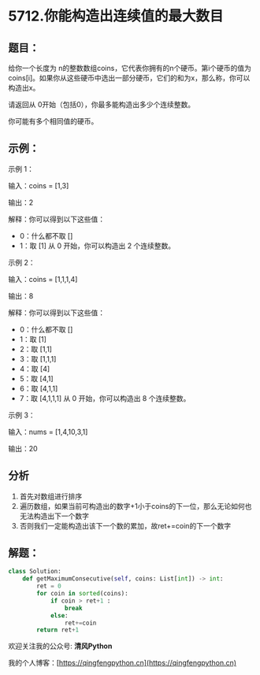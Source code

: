# 5712.你能构造出连续值的最大数目

## 题目：

给你一个长度为 n的整数数组coins，它代表你拥有的n个硬币。第i个硬币的值为coins[i]。如果你从这些硬币中选出一部分硬币，它们的和为x，那么称，你可以构造出x。

请返回从 0开始（包括0），你最多能构造出多少个连续整数。

你可能有多个相同值的硬币。

## 示例：

示例 1：

输入：coins = [1,3]

输出：2

解释：你可以得到以下这些值：
- 0：什么都不取 []
- 1：取 [1]
从 0 开始，你可以构造出 2 个连续整数。
  
示例 2：

输入：coins = [1,1,1,4]

输出：8

解释：你可以得到以下这些值：
- 0：什么都不取 []
- 1：取 [1]
- 2：取 [1,1]
- 3：取 [1,1,1]
- 4：取 [4]
- 5：取 [4,1]
- 6：取 [4,1,1]
- 7：取 [4,1,1,1]
从 0 开始，你可以构造出 8 个连续整数。
  
示例 3：

输入：nums = [1,4,10,3,1]

输出：20

## 分析

1. 首先对数组进行排序
2. 遍历数组，如果当前可构造出的数字+1小于coins的下一位，那么无论如何也无法构造出下一个数字
3. 否则我们一定能构造出该下一个数的累加，故ret+=coin的下一个数字

## 解题：

```python
class Solution:
    def getMaximumConsecutive(self, coins: List[int]) -> int:
        ret = 0
        for coin in sorted(coins):
            if coin > ret+1 :
                break
            else:
                ret+=coin
        return ret+1 
```

欢迎关注我的公众号: **清风Python**

我的个人博客：[https://qingfengpython.cn](https://qingfengpython.cn)
